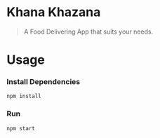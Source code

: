 # Khana Khazana
> A Food Delivering App that suits your needs.
# Usage
### Install Dependencies
```
npm install
```
### Run

```
npm start
```